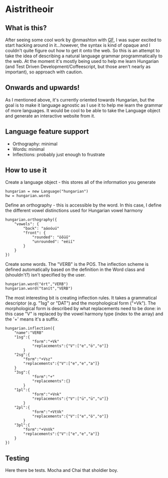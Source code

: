 # Aistritheoir #

## What is this? ##
After seeing some cool work by @nmashton with [GF](https://github.com/GrammaticalFramework/GF), I was super excited to start hacking around in it...however, the syntax is kind of opaque and I couldn't quite figure out how to get it onto the web. So this is an attempt to take the idea of describing a natural language grammar programmatically to the web. At the moment it's mostly being used to help me learn Hungarian (and Test Driven Development/Coffeescript, but those aren't nearly as important), so approach with caution. 

## Onwards and upwards! ##
As I mentioned above, it's currently oriented towards Hungarian, but the goal is to make it language agnostic as I use it to help me learn the grammar of more languages. It would be cool to be able to take the Language object and generate an interactive website from it. 

## Language feature support ##
* Orthography: minimal
* Words: minimal
* Inflections: probably just enough to frustrate

## How to use it ##

Create a language object - this stores all of the information you generate
````
hungarian = new Language("hungarian")
hw = hungarian.words
````

Define an orthography - this is accessible by the word.  In this case, I define the different vowel distinctions used for Hungarian vowel harmony
````
hungarian.orthography({
	"vowels": {
		"back": "aáoóuú"
		"front": {
			"rounded": "öőüű"
			"unrounded": "eéií"
		}
	}
})
````

Create some words.  The "VERB" is the POS.  The inflection scheme is defined automatically based on the definition in the Word class and (shouldn't?) isn't specified by the user. 
````
hungarian.word("ért","VERB")
hungarian.word("tanít","VERB")
````

The most interesting bit is creating inflection rules.  It takes a grammatical descriptor (e.g. "1sg" or "DAT") and the morphological form ("+Vk").  The morphological form is described by what replacements need to be done: in this case "V" is replaced by the vowel harmony type (index to the array) and the '+' means it's a suffix. 

````
hungarian.inflection({
	"name":"VERB"
	"1sg":{
			"form":"+Vk"
			"replacements":{"V":["e","ö","o"]}
		}
	"2sg":{
		"form":"+Vsz"
		"replacements":{"V":["e","e","a"]}
	}
	"3sg":{
			"form":"+"
			"replacements":{}
		}
	"1pl":{
			"form":"+Vnk"
			"replacements":{"V":["ü","ü","u"]}
		}
	"2pl":{
			"form":"+VtVk"
			"replacements":{"V":["e","ö","o"]}
		}		
	"3pl":{
		"form":"+VnVk"
		"replacements":{"V":["e","e","a"]}
	}
})
````

## Testing ##
Here there be tests. Mocha and Chai that sholdier boy.